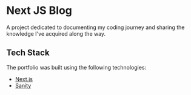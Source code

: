 # Next JS Blog

A project dedicated to documenting my coding journey and sharing the knowledge I've acquired along the way.

## Tech Stack

The portfolio was built using the following technologies:

- [Next.js](https://nextjs.org/)
- [Sanity](https://www.sanity.io/)
